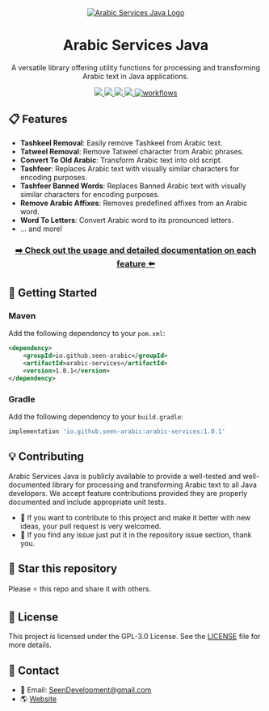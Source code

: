 <div align="center">
      <a href="/README_AR.md">
    <img src="https://user-images.githubusercontent.com/48678280/174657158-9bc1a1d3-8d9c-4162-8d5b-71cc5d4c1fc6.png" alt="Arabic Services Java Logo">
      </a>
</div>

<h1 align="center">Arabic Services Java</h1>

<p align="center">
A versatile library offering utility functions for processing and transforming Arabic text in Java applications.
</p>

<div align="center">
<a href="https://github.com/Seen-Arabic/Arabic-Services-Java/stargazers">
<img src="https://img.shields.io/github/stars/Seen-Arabic/Arabic-Services-Java"/>
</a>
<a href="https://github.com/Seen-Arabic/Arabic-Services-Java/issues">
<img src="https://img.shields.io/github/issues/Seen-Arabic/Arabic-Services-Java"/>
</a>
<a href="https://github.com/Seen-Arabic/Arabic-Services-Java/network/members">
<img src="https://img.shields.io/github/forks/Seen-Arabic/Arabic-Services-Java"/>
</a>
<a href="https://github.com/Seen-Arabic/Arabic-Services-Java/blob/main/LICENSE">
<img src="https://img.shields.io/github/license/Seen-Arabic/Arabic-Services-Java"/>
</a>
<a href="https://github.com/Seen-Arabic/Arabic-Services-Java/actions/workflows/build_and_test.yml">
<img src="https://github.com/Seen-Arabic/Arabic-Services-Java/actions/workflows/build_and_test.yml/badge.svg" alt="workflows">
</a>
</div>

## 📋 Features

- **Tashkeel Removal**: Easily remove Tashkeel from Arabic text.
- **Tatweel Removal**: Remove Tatweel character from Arabic phrases.
- **Convert To Old Arabic**: Transform Arabic text into old script.
- **Tashfeer**: Replaces Arabic text with visually similar characters for encoding purposes.
- **Tashfeer Banned Words**: Replaces Banned Arabic text with visually similar characters for encoding purposes.
- **Remove Arabic Affixes**: Removes predefined affixes from an Arabic word.
- **Word To Letters**: Convert Arabic word to its pronounced letters.
- ... and more!

<h3 align="center"><a href="https://github.com/Seen-Arabic/Arabic-Services-Java/wiki/Features-Documentation">➡️ Check out the usage and detailed documentation on each feature ⬅️</a></h3>

## 🚀 Getting Started

### Maven

Add the following dependency to your `pom.xml`:

```xml
<dependency>
    <groupId>io.github.seen-arabic</groupId>
    <artifactId>arabic-services</artifactId>
    <version>1.0.1</version>
</dependency>
```

### Gradle

Add the following dependency to your `build.gradle`:

```groovy
implementation 'io.github.seen-arabic:arabic-services:1.0.1'
```

## 💡 Contributing

Arabic Services Java is publicly available to provide a well-tested and well-documented library for processing and transforming Arabic text to all Java developers. We accept feature contributions provided they are properly documented and include appropriate unit tests.

- 🚀 If you want to contribute to this project and make it better with new ideas, your pull request is very welcomed.
- 📝 If you find any issue just put it in the repository issue section, thank you.

## 🌟 Star this repository

Please ⭐️ this repo and share it with others.

## 📜 License

This project is licensed under the GPL-3.0 License. See the [LICENSE](./LICENSE) file for more details.

## 💬 Contact

-   📩 Email: [SeenDevelopment@gmail.com](mailto:SeenDevelopment@gmail.com)
- 🌎 [Website](https://seen-arabic.github.io/)
